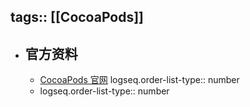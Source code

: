 tags:: [[CocoaPods]]
---

- ## 官方资料
	- [CocoaPods 官网](https://cocoapods.org/)
	  logseq.order-list-type:: number
	- logseq.order-list-type:: number